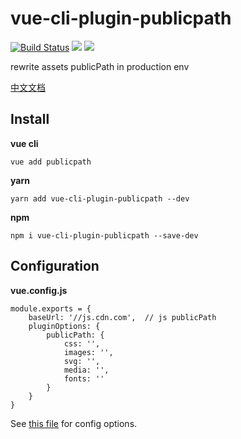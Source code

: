 # vue-cli-plugin-publicpath

[![Build Status](https://travis-ci.org/longshihui/vue-cli-plugin-publicpath.svg?branch=master)](https://travis-ci.org/longshihui/vue-cli-plugin-publicpath) [![](https://img.shields.io/npm/v/vue-cli-plugin-publicpath.svg)](https://www.npmjs.com/package/vue-cli-plugin-publicpath) [![](https://img.shields.io/npm/l/vue-cli-plugin-publicpath.svg)](https://www.npmjs.com/package/vue-cli-plugin-publicpath)

rewrite assets publicPath in production env

[中文文档](./README_ZH.md)

## Install

**vue cli**

```
vue add publicpath
```

**yarn**

```
yarn add vue-cli-plugin-publicpath --dev
```

**npm**

```
npm i vue-cli-plugin-publicpath --save-dev
```

## Configuration

**vue.config.js**

```
module.exports = {
    baseUrl: '//js.cdn.com',  // js publicPath
    pluginOptions: {
        publicPath: {
            css: '',
            images: '',
            svg: '',
            media: '',
            fonts: ''
        }
    }
}
```

See [this file](./service/options-defaults.js) for config options.



